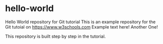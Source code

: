# hello-world
Hello World repository for Git tutorial
This is an example repository for the Git tutoial on https://www.w3schools.com
Example text here! Another One!

This repository is built step by step in the tutorial.

